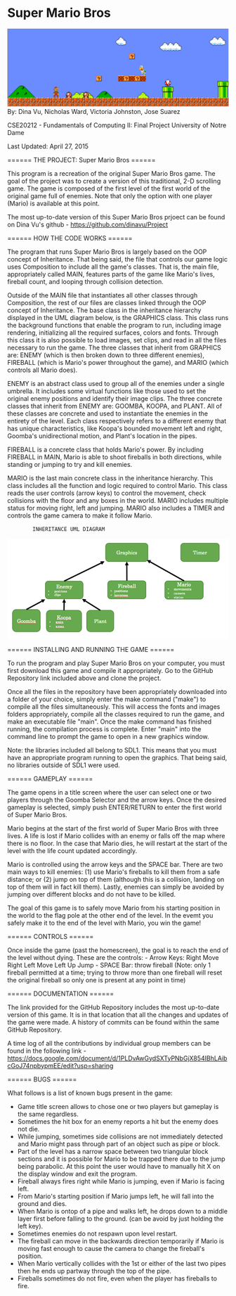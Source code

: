 # Super Mario Bros
![](https://github.com/dinavu/Project/blob/master/images/GameScreen.png)
By: Dina Vu, Nicholas Ward, Victoria Johnston, Jose Suarez

CSE20212 - Fundamentals of Computing II: Final Project
University of Notre Dame

Last Updated: April 27, 2015


====== THE PROJECT: Super Mario Bros ======

This program is a recreation of the original Super Mario Bros game.
The goal of the project was to create a version of this traditional,
2-D scrolling game. The game is composed of the first level of the
first world of the original game full of enemies. Note that only the
option with one player (Mario) is available at this point.

The most up-to-date version of this Super Mario Bros prjoect can be
found on Dina Vu's github - https://github.com/dinavu/Project


====== HOW THE CODE WORKS ======

The program that runs Super Mario Bros is largely based on the OOP
concept of Inheritance. That being said, the file that controls our
game logic uses Composition to include all the game's classes. That is,
the main file, appropriately called MAIN, features parts of the game
like Mario's lives, fireball count, and looping through collision
detection.

Outside of the MAIN file that instantiates all other classes through
Composition, the rest of our files are classes linked through the OOP
concept of Inheritance. The base class in the inheritance hierarchy
displayed in the UML diagram below, is the GRAPHICS class. This class
runs the background functions that enable the program to run, including
image rendering, initializing all the required surfaces, colors and
fonts. Through this class it is also possible to load images, set clips,
and read in all the files necessary to run the game. The three classes
that inherit from GRAPHICS are: ENEMY (which is then broken down to
three different enemies), FIREBALL (which is Mario's power throughout
the game), and MARIO (which controls all Mario does).

ENEMY is an abstract class used to group all of the enemies under a
single umbrella. It includes some virtual functions like those used to
set the original enemy positions and identify their image clips. The
three concrete classes that inherit from ENEMY are: GOOMBA, KOOPA, and
PLANT. All of these classes are concrete and used to instantiate the
enemies in the entirety of the level. Each class respectively refers to
a different enemy that has unique characteristics, like Koopa's bounded
movement left and right, Goomba's unidirectional motion, and Plant's
location in the pipes.

FIREBALL is a concrete class that holds Mario's power. By including
FIREBALL in MAIN, Mario is able to shoot fireballs in both directions,
while standing or jumping to try and kill enemies.

MARIO is the last main concrete class in the inheritance hierarchy.
This class includes all the function and logic required to control Mario.
This class reads the user controls (arrow keys) to control the movement,
check collisions with the floor and any boxes in the world. MARIO
includes multiple status for moving right, left and jumping. MARIO also
includes a TIMER and controls the game camera to make it follow Mario.

			INHERITANCE UML DIAGRAM
![](https://github.com/dinavu/Project/blob/master/images/UML_Diagram.png)


====== INSTALLING AND RUNNING THE GAME ======

To run the program and play Super Mario Bros on your computer, you must
first download this game and compile it appropriately. Go to the GitHub
Repository link included above and clone the project.

Once all the files in the repository have been appropriately downloaded
into a folder of your choice, simply enter the make command ("make") to
compile all the files simultaneously. This will access the fonts and
images folders appropriately, compile all the classes required to run the
game, and make an executable file "main". Once the make command has
finished running, the compilation process is complete. Enter "main" into
the command line to prompt the game to open in a new graphics window.

Note: the libraries included all belong to SDL1. This means that you must
have an appropriate program running to open the graphics. That being said,
no libraries outside of SDL1 were used.


====== GAMEPLAY ======

The game opens in a title screen where the user can select one or two
players through the Goomba Selector and the arrow keys. Once the desired
gameplay is selected, simply push ENTER/RETURN to enter the first world
of Super Mario Bros.

Mario begins at the start of the first world of Super Mario Bros with
three lives. A life is lost if Mario collides with an enemy or falls off
the map where there is no floor. In the case that Mario dies, he will
restart at the start of the level with the life count updated accordingly.

Mario is controlled using the arrow keys and the SPACE bar.
There are two main ways to kill enemies:
	(1) use Mario's fireballs to kill them from a safe distance; or
	(2) jump on top of them (although this is a collision, landing 
	on top of them will in fact kill them). Lastly, enemies can
	simply be avoided by jumping over different blocks and do not
	have to be killed.

The goal of this game is to safely move Mario from his starting position
in the world to the flag pole at the other end of the level. In the evemt
you safely make it to the end of the level with Mario, you win the game!


====== CONTROLS ======

Once inside the game (past the homescreen), the goal is to reach the
end of the level without dying. These are the controls:
	- Arrow Keys:
		Right	Move Right
		Left	Move Left
		Up	Jump
	- SPACE Bar: throw fireball
		(Note: only 1 fireball permitted at a time; trying to
		throw more than one fireball will reset the original
		fireball so only one is present at any point in time)


====== DOCUMENTATION ======

The link provided for the GitHub Repository includes the most up-to-date
version of this game. It is in that location that all the changes and
updates of the game were made. A history of commits can be found within
the same GitHub Repository.

A time log of all the contributions by individual group members can be found in the following link - 
https://docs.google.com/document/d/1PLDvAwGydSXTyPNbGjX854IBhLAibcGoJ74npbypmEE/edit?usp=sharing


====== BUGS ======

What follows is a list of known bugs present in the game:

- Game title screen allows to chose one or two players but gameplay
  is the same regardless.
- Sometimes the hit box for an enemy reports a hit but the enemy
  does not die.
- While jumping, sometimes side collisions are not immediately
  detected and Mario might pass through part of an object
  such as pipe or block.
- Part of the level has a narrow space between two triangular block
  sections and it is possible for Mario to be trapped there due to the
  jump being parabolic. At this point the user would have to manually
  hit X on the display window and exit the program.
- Fireball always fires right while Mario is jumping, even if Mario is
  facing left.
- From Mario's starting position if Mario jumps left, he will fall into
  the ground and dies.
- When Mario is ontop of a pipe and walks left, he drops down to a 
  middle layer first before falling to the ground. (can be avoid by
  just holding the left key).
- Sometimes enemies do not respawn upon level restart.
- The fireball can move in the backwards direction temporarily if
  Mario is moving fast enough to cause the camera to change the
  fireball's position.
- When Mario vertically collides with the 1st or either of the last two
  pipes then he ends up partway through the top of the pipe.
- Fireballs sometimes do not fire, even when the player has fireballs
  to fire.
